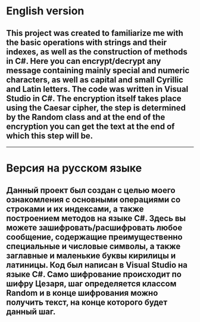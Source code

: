 # English version
## This project was created to familiarize me with the basic operations with strings and their indexes, as well as the construction of methods in C#. Here you can encrypt/decrypt any message containing mainly special and numeric characters, as well as capital and small Cyrillic and Latin letters. The code was written in Visual Studio in C#. The encryption itself takes place using the Caesar cipher, the step is determined by the Random class and at the end of the encryption you can get the text at the end of which this step will be.
---


# Версия на русском языке
## Данный проект был создан с целью моего ознакомления с основными операциями со строками и их индексами, а также построением методов на языке C#. Здесь вы можете зашифровать/расшифровать любое сообщение, содержащие преимущественно специальные и числовые символы, а также заглавные и маленькие буквы кирилицы и латиницы. Код был написан в Visual Studio на языке C#. Само шифрование происходит по шифру Цезаря, шаг определяется классом Random и в конце шифрования можно получить текст, на конце которого будет данный шаг.
